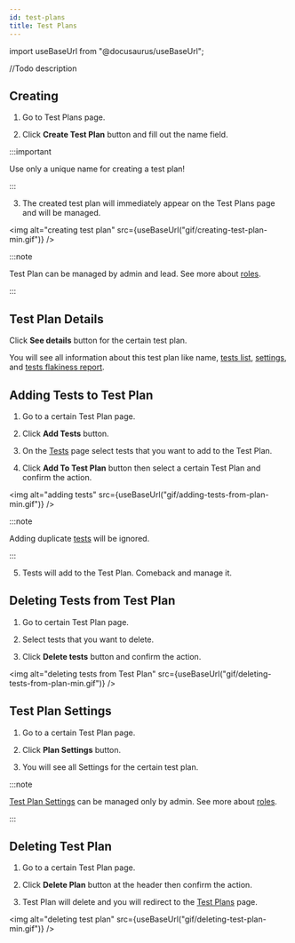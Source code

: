 ```yaml
---
id: test-plans
title: Test Plans
---
```


import useBaseUrl from "@docusaurus/useBaseUrl";

//Todo description

## Creating

1. Go to Test Plans page.

2. Click **Create Test Plan** button and fill out the name field.

:::important

Use only a unique name for creating a test plan!

:::

3. The created test plan will immediately appear on the Test Plans page and will be managed.

<img alt="creating test plan" src={useBaseUrl("gif/creating-test-plan-min.gif")} />

:::note

Test Plan can be managed by admin and lead. See more about [roles](/users/#roles).

:::

## Test Plan Details

Click **See details** button for the certain test plan.

You will see all information about this test plan like name, [tests list](/tests), [settings](/test-plan-settings), and [tests flakiness report](/flaky-tests).

## Adding Tests to Test Plan

1. Go to a certain Test Plan page.

2. Click **Add Tests** button.

3. On the [Tests](/tests) page select tests that you want to add to the Test Plan.

4. Click **Add To Test Plan** button then select a certain Test Plan and confirm the action.

<img alt="adding tests" src={useBaseUrl("gif/adding-tests-from-plan-min.gif")} />

:::note

Adding duplicate [tests](/tests) will be ignored.

:::

5. Tests will add to the Test Plan. Comeback and manage it.

## Deleting Tests from Test Plan

1. Go to certain Test Plan page.

2. Select tests that you want to delete.

3. Click **Delete tests** button and confirm the action.

<img alt="deleting tests from Test Plan" src={useBaseUrl("gif/deleting-tests-from-plan-min.gif")} />

## Test Plan Settings

1. Go to a certain Test Plan page.

2. Click **Plan Settings** button.

3. You will see all Settings for the certain test plan.

:::note

[Test Plan Settings](/test-plan-settings) can be managed only by admin. See more about [roles](/users/#roles).

:::

## Deleting Test Plan

1. Go to a certain Test Plan page.

2. Click **Delete Plan** button at the header then confirm the action.

3. Test Plan will delete and you will redirect to the [Test Plans](/test-plans#introduction) page.

<img alt="deleting test plan" src={useBaseUrl("gif/deleting-test-plan-min.gif")} />
